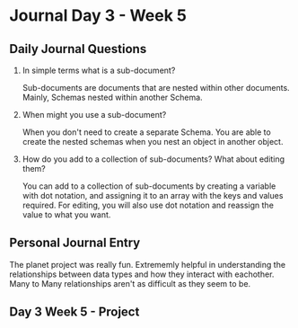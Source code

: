 # Journal Day 3 - Week 5

## Daily Journal Questions

1. In simple terms what is a sub-document?

    Sub-documents are documents that are nested within other documents. Mainly, Schemas nested within another Schema.

2. When might you use a sub-document?

    When you don't need to create a separate Schema. You are able to create the nested schemas when you nest an object in another object.

3. How do you add to a collection of sub-documents? What about editing them?

    You can add to a collection of sub-documents by creating a variable with dot notation, and assigning it to an array with the keys and values required. For editing, you will also use dot notation and reassign the value to what you want.

## Personal Journal Entry

 The planet project was really fun. Extrememly helpful in understanding the relationships between data types and how they interact with eachother. Many to Many relationships aren't as difficult as they seem to be.

## Day 3 Week 5 -  Project